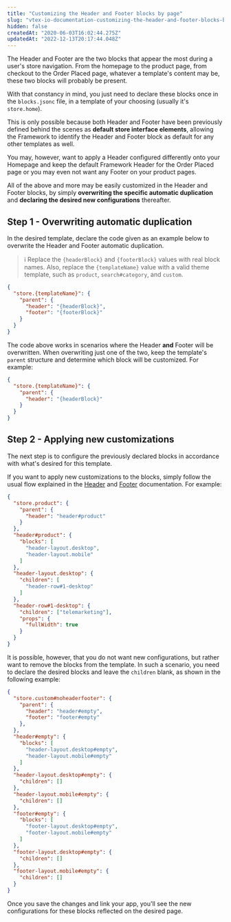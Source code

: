```yaml
---
title: "Customizing the Header and Footer blocks by page"
slug: "vtex-io-documentation-customizing-the-header-and-footer-blocks-by-page"
hidden: false
createdAt: "2020-06-03T16:02:44.275Z"
updatedAt: "2022-12-13T20:17:44.048Z"
---
```

The Header and Footer are the two blocks that appear the most during a user's store navigation. From the homepage to the product page, from checkout to the Order Placed page, whatever a template's content may be, these two blocks will probably be present.

With that constancy in mind, you just need to declare these blocks once in the `blocks.jsonc` file, in a template of your choosing (usually it's `store.home`).

This is only possible because both Header and Footer have been previously defined behind the scenes as **default store interface elements**, allowing the Framework to identify the Header and Footer block as default for any other templates as well.

You may, however, want to apply a Header configured differently onto your Homepage and keep the default Framework Header for the Order Placed page or you may even not want any Footer on your product pages.

All of the above and more may be easily customized in the Header and Footer blocks, by simply **overwriting the specific automatic duplication** and **declaring the desired new configurations** thereafter.

## Step 1 - Overwriting automatic duplication

In the desired template, declare the code given as an example below to overwrite the Header and Footer automatic duplication.  

> ℹ Replace the `{headerBlock}` and `{footerBlock}` values with real block names. Also, replace the `{templateName}` value with a valid theme template, such as `product`, `search#category`, and `custom`.

```json
{
  "store.{templateName}": {
    "parent": { 
      "header": "{headerBlock}", 
      "footer": "{footerBlock}"
    }
  }
}
```

The code above works in scenarios where the Header **and** Footer will be overwritten. When overwriting just one of the two, keep the template's `parent` structure and determine which block will be customized. For example:

```json
{
  "store.{templateName}": {
    "parent": { 
      "header": "{headerBlock}"
    }
  }
}
```

## Step 2 - Applying new customizations

The next step is to configure the previously declared blocks in accordance with what's desired for this template.

If you want to apply new customizations to the blocks, simply follow the usual flow explained in the [Header](https://developers.vtex.com/docs/guides/vtex-store-header/) and [Footer](https://developers.vtex.com/docs/guides/vtex-store-footer/) documentation. For example:  

```json
{
  "store.product": {
    "parent": { 
      "header": "header#product"
    }
  },
  "header#product": {
    "blocks": [
      "header-layout.desktop",
      "header-layout.mobile"
    ]
  },
  "header-layout.desktop": {
    "children": [
      "header-row#1-desktop"
    ]
  },
  "header-row#1-desktop": {
    "children": ["telemarketing"],
    "props": {
      "fullWidth": true
    }
  }
}
```

It is possible, however, that you do not want new configurations, but rather want to remove the blocks from the template. In such a scenario, you need to declare the desired blocks and leave the `children` blank, as shown in the following example:

```json
{
  "store.custom#noheaderfooter": {
    "parent": {
      "header": "header#empty",
      "footer": "footer#empty"
    },
  },
  "header#empty": {
    "blocks": [
      "header-layout.desktop#empty",
      "header-layout.mobile#empty"
    ]
  },
  "header-layout.desktop#empty": {
    "children": []
  },
  "header-layout.mobile#empty": {
    "children": []
  },
  "footer#empty": {
    "blocks": [
      "footer-layout.desktop#empty",
      "footer-layout.mobile#empty"
    ]
  },
  "footer-layout.desktop#empty": {
    "children": []
  },
  "footer-layout.mobile#empty": {
    "children": []
  }
}
```

Once you save the changes and link your app, you'll see the new configurations for these blocks reflected on the desired page.
